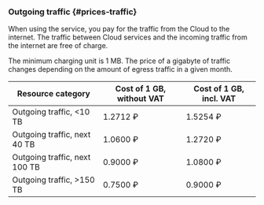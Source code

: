 ### Outgoing traffic {#prices-traffic}

When using the service, you pay for the traffic from the Cloud to the internet. The traffic between Cloud services and the incoming traffic from the internet are free of charge.

The minimum charging unit is 1 MB. The price of a gigabyte of traffic changes depending on the amount of egress traffic in a given month.

| Resource category | Cost of 1 GB, without VAT | Cost of 1 GB, incl. VAT |
| ----- | ----- | ----- |
| Outgoing traffic, <10 TB | 1.2712 ₽ | 1.5254 ₽ |
| Outgoing traffic, next 40 TB | 1.0600 ₽ | 1.2720 ₽ |
| Outgoing traffic, next 100 TB | 0.9000 ₽ | 1.0800 ₽ |
| Outgoing traffic, >150 TB | 0.7500 ₽ | 0.9000 ₽ |

